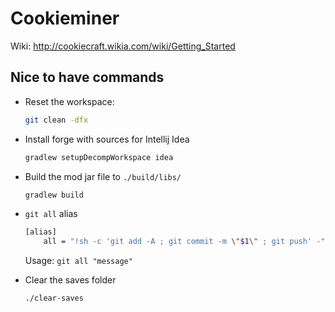 # Cookieminer

Wiki: http://cookiecraft.wikia.com/wiki/Getting_Started

## Nice to have commands

- Reset the workspace:

    ```bash
    git clean -dfx
    ```

- Install forge with sources for Intellij Idea

    ```bash
    gradlew setupDecompWorkspace idea
    ```

- Build the mod jar file to `./build/libs/`

    ```bash
    gradlew build
    ```

- `git all` alias

    ```bash
    [alias]
    	all = "!sh -c 'git add -A ; git commit -m \"$1\" ; git push' -"
    ```
    Usage: `git all "message"`

- Clear the saves folder
    ```
    ./clear-saves
    ```
